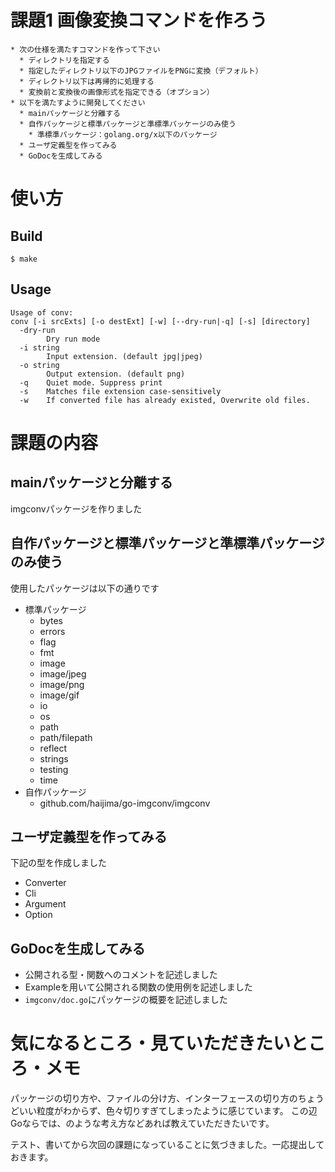 # 課題1 画像変換コマンドを作ろう
```
* 次の仕様を満たすコマンドを作って下さい
  * ディレクトリを指定する
  * 指定したディレクトリ以下のJPGファイルをPNGに変換（デフォルト）
  * ディレクトリ以下は再帰的に処理する
  * 変換前と変換後の画像形式を指定できる（オプション）
* 以下を満たすように開発してください
  * mainパッケージと分離する
  * 自作パッケージと標準パッケージと準標準パッケージのみ使う
    * 準標準パッケージ：golang.org/x以下のパッケージ
  * ユーザ定義型を作ってみる
  * GoDocを生成してみる
```

# 使い方
## Build
```
$ make
```

## Usage
```
Usage of conv:
conv [-i srcExts] [-o destExt] [-w] [--dry-run|-q] [-s] [directory]
  -dry-run
        Dry run mode
  -i string
        Input extension. (default jpg|jpeg)
  -o string
        Output extension. (default png)
  -q    Quiet mode. Suppress print
  -s    Matches file extension case-sensitively
  -w    If converted file has already existed, Overwrite old files.
```

# 課題の内容
## mainパッケージと分離する
imgconvパッケージを作りました

## 自作パッケージと標準パッケージと準標準パッケージのみ使う
使用したパッケージは以下の通りです
* 標準パッケージ
  * bytes
  * errors
  * flag
  * fmt
  * image
  * image/jpeg
  * image/png
  * image/gif
  * io
  * os
  * path
  * path/filepath
  * reflect
  * strings
  * testing
  * time
* 自作パッケージ
  * github.com/haijima/go-imgconv/imgconv

## ユーザ定義型を作ってみる
下記の型を作成しました
* Converter
* Cli
* Argument
* Option

## GoDocを生成してみる
* 公開される型・関数へのコメントを記述しました
* Exampleを用いて公開される関数の使用例を記述しました
* `imgconv/doc.go`にパッケージの概要を記述しました

# 気になるところ・見ていただきたいところ・メモ
パッケージの切り方や、ファイルの分け方、インターフェースの切り方のちょうどいい粒度がわからず、色々切りすぎてしまったように感じています。
この辺Goならでは、のような考え方などあれば教えていただきたいです。

テスト、書いてから次回の課題になっていることに気づきました。一応提出しておきます。

